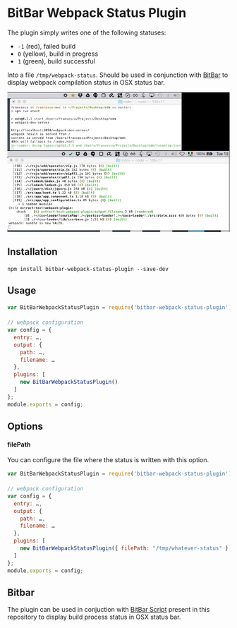 # BitBar Webpack Status Plugin

The plugin simply writes one of the following statuses:

- `-1` (red), failed build
- `0` (yellow), build in progress
- `1` (green), build successful

Into a file `/tmp/webpack-status`.
Should be used in conjunction with [BitBar](https://getbitbar.com/) to display
webpack compilation status in OSX status bar.

![BitBar Webpack Status](https://raw.githubusercontent.com/Fire-Dragon-DoL/bitbar-webpack-status-plugin/master/bitbar-webpack-status-plugin.jpg)

## Installation

    npm install bitbar-webpack-status-plugin --save-dev

## Usage

```js
var BitBarWebpackStatusPlugin = require('bitbar-webpack-status-plugin');

// webpack configuration
var config = {
  entry: …,
  output: {
    path: …,
    filename: …
  },
  plugins: [
    new BitBarWebpackStatusPlugin()
  ]
};
module.exports = config;
```

## Options

#### filePath

You can configure the file where the status is written with this option.


```js
var BitBarWebpackStatusPlugin = require('bitbar-webpack-status-plugin');

// webpack configuration
var config = {
  entry: …,
  output: {
    path: …,
    filename: …
  },
  plugins: [
    new BitBarWebpackStatusPlugin({ filePath: "/tmp/whatever-status" })
  ]
};
module.exports = config;
```

## Bitbar

The plugin can be used in conjuction with
[BitBar Script](https://raw.githubusercontent.com/Fire-Dragon-DoL/bitbar-webpack-status-plugin/master/bitbar/webpack-status.1s.sh)
present in this repository to display build process status in OSX status bar.
